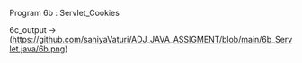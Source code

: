 Program 6b : Servlet_Cookies

6c_output ->(https://github.com/saniyaVaturi/ADJ_JAVA_ASSIGMENT/blob/main/6b_Servlet.java/6b.png)
